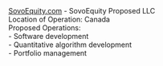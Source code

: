 <html><a href="https://www.sovoequity.com/">SovoEquity.com</a> - SovoEquity Proposed LLC <br />
Location of Operation: Canada <br />
Proposed Operations: <br />
 - Software development <br />
 - Quantitative algorithm development <br />
 - Portfolio management
       </html>
